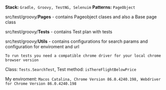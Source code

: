 **Stack:** `Gradle, Groovy, TestNG, Selenuim`
**Patterns:** `PageObject`

src/test/groovy/**Pages** - contains Pageobject clases and also a Base page class

src/test/groovy/**Tests** - contains Test plan with tests

src/test/groovy/**Utils** - contains configurations for search params and configuration for enviroment and url

`To run tests you need a compatible chrome driver for your local chrome browser version`

Class: `Tests.SearchTest`, Test method: `isThereFlightBelowPrice`

My enviroment: `Macos Catalina, Chrome Version 86.0.4240.198, Webdriver for Chrome Version 86.0.4240.198`
